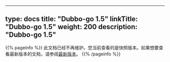 
---
type: docs
title: "Dubbo-go 1.5"
linkTitle: "Dubbo-go 1.5"
weight: 200
description: "Dubbo-go 1.5"
---

{{% pageinfo %}} 此文档已经不再维护。您当前查看的是快照版本。如果想要查看最新版本的文档，请参阅[最新版本](/zh/docs3-v2/golang-sdk/)。
{{% /pageinfo %}}
